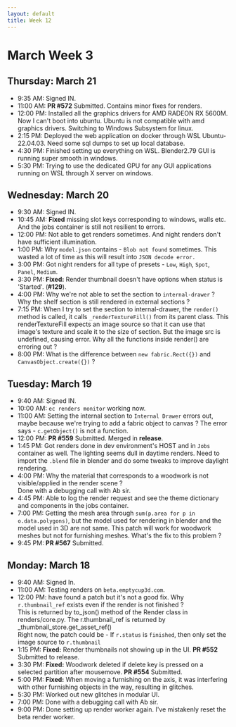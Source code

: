 ```yaml
---
layout: default
title: Week 12
---
```


# **March Week 3**
## **Thursday: March 21**
- 9:35  AM: Signed IN.
- 11:00 AM: **PR #572** Submitted. Contains minor fixes for renders.
- 12:00 PM: Installed all the graphics drivers for AMD RADEON RX 5600M. Now I can't boot into ubuntu. Ubuntu is not compatible with amd graphics drivers. Switching to Windows Subsystem for linux.
- 2:15  PM: Deployed the web application on docker through WSL Ubuntu-22.04.03. Need some sql dumps to set up local database.
- 4:30  PM: Finished setting up everything on WSL. Blender2.79 GUI is running super smooth in windows.
- 5:30  PM: Trying to use the dedicated GPU for any GUI applications running on WSL through X server on windows.

## **Wednesday: March 20**
- 9:30  AM: Signed IN.
- 10:45 AM: **Fixed** missing slot keys corresponding to windows, walls etc. And the jobs container is still not resilient to errors.
- 12:00 PM: Not able to get renders sometimes. And night renders don't have sufficient illumination.
- 1:00  PM: Why `model.json` contains - `Blob not found` sometimes. This wasted a lot of time as this will result into `JSON decode error.`
- 3:00  PM: Got night renders for all type of presets - `Low`, `High`, `Spot`, `Panel`, `Medium`.
- 3:30  PM: **Fixed:** Render thumbnail doesn't have options when status is 'Started'. (**#129**).
- 4:00  PM: Why we're not able to set the section to `internal-drawer` ? Why the shelf section is still rendered in external sections ?
- 7:15  PM: When I try to set the section to internal-drawer, the `render()` method is called, it calls `_renderTextureFill()` from its parent class.
This renderTextureFill expects an image source so that it can use that image's texture and scale it to the size of section. But the image src is undefined,
causing error. Why all the functions inside render() are erroring out ?
- 8:00  PM: What is the difference between `new fabric.Rect({})` and `CanvasObject.create({})` ?

## **Tuesday: March 19**
- 9:40  AM: Signed IN.
- 10:00 AM: `ec renders monitor` working now.
- 11:00 AM: Setting the internal section to `Internal Drawer` errors out, maybe because we're trying to add a fabric object to canvas ? The error says - `c.getObject()` is not a function.
- 12:00 PM: **PR #559** Submitted. Merged in **release**.
- 1:45  PM: Got renders done in dev environment's HOST and in `Jobs` container as well. The lighting seems dull in daytime renders. Need to import the `.blend` file in blender and do some tweaks to improve daylight rendering.
- 4:00  PM: Why the material that corresponds to a woodwork is not visible/applied in the render scene ? <br>   Done with a debugging call with Ab sir. 
- 4:45  PM: Able to log the render request and see the theme dictionary and components in the jobs container.
- 7:00  PM: Getting the mesh area through `sum(p.area for p in o.data.polygons)`, but the model used for rendering in blender and the model used in 3D are not same. This patch will work for woodwork meshes but not for furnishing meshes. What's the fix to this problem ?
- 9:45  PM: **PR #567** Submitted.

## **Monday: March 18**
- 9:40  AM: Signed In.
- 11:00 AM: Testing renders on `beta.emptycup3d.com`.
- 12:00 PM:  have found a patch but it's not a good fix. Why `r.thumbnail_ref` exists even if the render is not finished ?<br>
This is returned by to_json() method of the Render class in renders/core.py. The r.thumbnail_ref is returned by _thumbnail_store.get_asset_ref()<br>
Right now, the patch could be - If `r.status` is `finished`, then only set the image source to `r.thumbnail`
- 1:15  PM: **Fixed:** Render thumbnails not showing up in the UI. **PR #552** Submitted to release.
- 3:30  PM: **Fixed:** Woodwork deleted if delete key is pressed on a selected partition after mousemove. **PR #554** Submitted.
- 5:00  PM: **Fixed:** When moving a furnishing on the axis, it was interfering with other furnishing objects in the way, resulting in glitches.
- 5:30  PM: Worked out new glitches in modular UI.
- 7:00  PM: Done with a debugging call with Ab sir.
- 9:00  PM: Done setting up render worker again. I've mistakenly reset the beta render worker.

